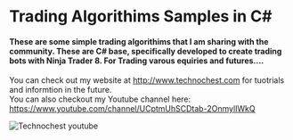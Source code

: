 # Trading Algorithims Samples in C#

#### These are some simple trading algorithims that I am sharing with the community.  These are C# base, specifically developed to create trading bots with Ninja Trader 8.   For Trading varous equiries and futures.... 

You can check out my website at http://www.technochest.com for tuotrials and informtion in the future.  
You can also checkout my Youtube channel here: https://www.youtube.com/channel/UCptmUhSCDtab-2OnmylIWkQ

![Technochest youtube](https://user-images.githubusercontent.com/85039215/120913041-254f9800-c662-11eb-987e-f4876707c050.png)
